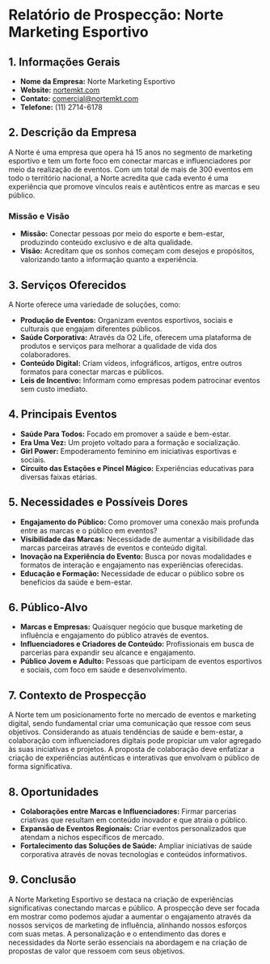 # Relatório de Prospecção: Norte Marketing Esportivo

## 1. Informações Gerais
- **Nome da Empresa:** Norte Marketing Esportivo
- **Website:** [nortemkt.com](http://www.nortemkt.com)
- **Contato:** comercial@nortemkt.com
- **Telefone:** (11) 2714-6178

## 2. Descrição da Empresa
A Norte é uma empresa que opera há 15 anos no segmento de marketing esportivo e tem um forte foco em conectar marcas e influenciadores por meio da realização de eventos. Com um total de mais de 300 eventos em todo o território nacional, a Norte acredita que cada evento é uma experiência que promove vínculos reais e autênticos entre as marcas e seu público.

### Missão e Visão
- **Missão:** Conectar pessoas por meio do esporte e bem-estar, produzindo conteúdo exclusivo e de alta qualidade.
- **Visão:** Acreditam que os sonhos começam com desejos e propósitos, valorizando tanto a informação quanto a experiência.

## 3. Serviços Oferecidos
A Norte oferece uma variedade de soluções, como:
- **Produção de Eventos:** Organizam eventos esportivos, sociais e culturais que engajam diferentes públicos.
- **Saúde Corporativa:** Através da O2 Life, oferecem uma plataforma de produtos e serviços para melhorar a qualidade de vida dos colaboradores.
- **Conteúdo Digital:** Criam vídeos, infográficos, artigos, entre outros formatos para conectar marcas e públicos.
- **Leis de Incentivo:** Informam como empresas podem patrocinar eventos sem custo imediato.

## 4. Principais Eventos
- **Saúde Para Todos:** Focado em promover a saúde e bem-estar.
- **Era Uma Vez:** Um projeto voltado para a formação e socialização.
- **Girl Power:** Empoderamento feminino em iniciativas esportivas e sociais.
- **Circuito das Estações e Pincel Mágico:** Experiências educativas para diversas faixas etárias.

## 5. Necessidades e Possíveis Dores
- **Engajamento do Público:** Como promover uma conexão mais profunda entre as marcas e o público em eventos?
- **Visibilidade das Marcas:** Necessidade de aumentar a visibilidade das marcas parceiras através de eventos e conteúdo digital.
- **Inovação na Experiência do Evento:** Busca por novas modalidades e formatos de interação e engajamento nas experiências oferecidas.
- **Educação e Formação:** Necessidade de educar o público sobre os benefícios da saúde e bem-estar.

## 6. Público-Alvo
- **Marcas e Empresas:** Quaisquer negócio que busque marketing de influência e engajamento do público através de eventos.
- **Influenciadores e Criadores de Conteúdo:** Profissionais em busca de parcerias para expandir seu alcance e engajamento.
- **Público Jovem e Adulto:** Pessoas que participam de eventos esportivos e sociais, com foco em saúde e desenvolvimento.

## 7. Contexto de Prospecção
A Norte tem um posicionamento forte no mercado de eventos e marketing digital, sendo fundamental criar uma comunicação que ressoe com seus objetivos. Considerando as atuais tendências de saúde e bem-estar, a colaboração com influenciadores digitais pode propiciar um valor agregado às suas iniciativas e projetos. A proposta de colaboração deve enfatizar a criação de experiências autênticas e interativas que envolvam o público de forma significativa.

## 8. Oportunidades
- **Colaborações entre Marcas e Influenciadores:** Firmar parcerias criativas que resultam em conteúdo inovador e que atraia o público.
- **Expansão de Eventos Regionais:** Criar eventos personalizados que atendam a nichos específicos de mercado.
- **Fortalecimento das Soluções de Saúde:** Ampliar iniciativas de saúde corporativa através de novas tecnologias e conteúdos informativos.

## 9. Conclusão
A Norte Marketing Esportivo se destaca na criação de experiências significativas conectando marcas e público. A prospecção deve ser focada em mostrar como podemos ajudar a aumentar o engajamento através da nossos serviços de marketing de influência, alinhando nossos esforços com suas metas. A personalização e o entendimento das dores e necessidades da Norte serão essenciais na abordagem e na criação de propostas de valor que ressoem com seus objetivos.